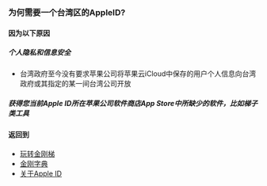 ### 为何需要一个台湾区的AppleID?
#### 因为以下原因
##### 个人隐私和信息安全
- 台湾政府至今没有要求苹果公司将苹果云iCloud中保存的用户个人信息向台湾政府或其指定的某一间台湾公司开放

##### 获得您当前Apple ID所在苹果公司软件商店App Store中所缺少的软件，比如梯子类工具

#### 返回到
- [玩转金刚梯](https://github.com/a2zitpro/web/blob/master/LadderFree/A.md)
- [金刚字典](https://github.com/a2zitpro/web/blob/master/LadderFree/kkDictionary/KKDictionary.md)
- [关于Apple ID](https://github.com/a2zitpro/web/blob/master/LadderFree/kkDictionary/kkAppLadder/iOS/AppleIDList.md)
